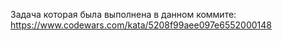 Задача которая была выполнена в данном коммите: https://www.codewars.com/kata/5208f99aee097e6552000148